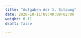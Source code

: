 ```yaml
---
title: "Aufgaben der 1. Sitzung"
date: 2020-10-11T08:40:08+02:00
weight: 6.11
draft: false

---
```


